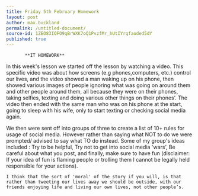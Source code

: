 ```yaml
---
title: Friday 5th February Homework
layout: post
author: max.buckland
permalink: /untitled-document/
source-id: 1ZEO83IOFO9qBrWXK7oQ1PvzfMr_hUtIYrqfaoded5dY
published: true
---
```

           **IT HOMEWORK**

In this week's lesson we started off the lesson by watching a video. This specific video was about how screens (e.g phones,computers, etc.) control our lives, and the video showed a man waking up on his phone, then showed various images of people ignoring what was going on around them and other people around them, all because they were on their phones, taking selfies, texting and doing various other things on their phones’. The video then ended with the same man who was on his phone at the start, going to sleep with his wife, only to start texting or checking social media again.

We then were sent off into groups of three to create a list of 10+ rules for usage of social media. However rather than saying what NOT  to do we were prompted/ advised to say what TO do instead. Some of my group's ideas included : Try to be helpful, Try not to get into social media 'wars’, Be careful about what you post, and finally, make sure to have fun (disclaimer: If your idea of fun is flaming people or trolling them I cannot be legally held responsible for your actions). 

	I think that the sort of 'moral' of the story if you will, is that rather than tweeting our lives away we should be outside, with our friends enjoying life and living our own lives, not other people’s.

